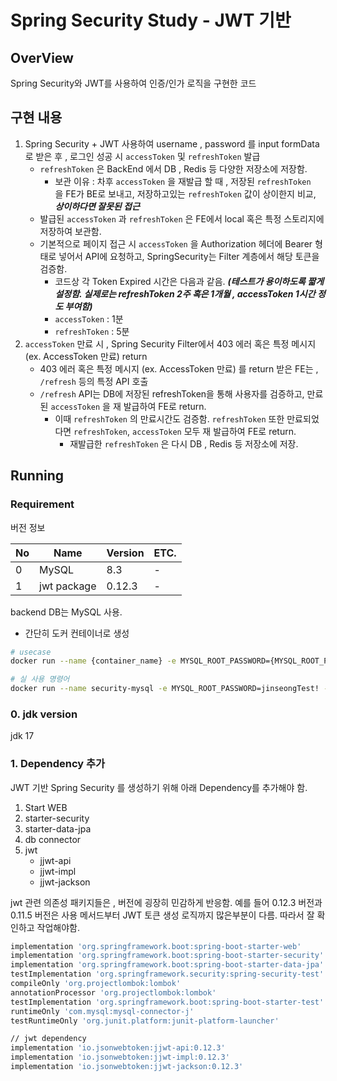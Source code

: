 # Spring Security Study - JWT 기반
## OverView
Spring Security와 JWT를 사용하여 인증/인가 로직을 구현한 코드 

## 구현 내용
1. Spring Security + JWT 사용하여 username , password 를 input formData로 받은 후 , 로그인 성공 시 ```accessToken``` 및 ```refreshToken``` 발급 
   - ```refreshToken``` 은 BackEnd 에서 DB , Redis 등 다양한 저장소에 저장함.
     - 보관 이유 : 차후 ```accessToken``` 을 재발급 할 때 , 저장된 ```refreshToken ``` 을 FE가 BE로 보내고,  저장하고있는 ```refreshToken``` 값이 상이한지 비교, ***상이하다면 잘못된 접근***
   - 발급된 ```accessToken``` 과 ```refreshToken``` 은 FE에서 local 혹은 특정 스토리지에 저장하여 보관함.
   - 기본적으로 페이지 접근 시 ```accessToken``` 을 Authorization 헤더에 Bearer 형태로 넣어서 API에 요청하고, SpringSecurity는 Filter 계층에서 해당 토큰을 검증함.
     - 코드상 각 Token Expired 시간은 다음과 같음. ***(테스트가 용이하도록 짧게 설정함. 실제로는 refreshToken 2주 혹은 1개월 , accessToken 1시간 정도 부여함)***
     - ```accessToken``` : 1분
     - ```refreshToken``` : 5분
2. ```accessToken``` 만료 시 , Spring Security Filter에서 403 에러 혹은 특정 메시지 (ex. AccessToken 만료) return
   - 403 에러 혹은 특정 메시지 (ex. AccessToken 만료) 를 return 받은 FE는 , ```/refresh``` 등의 특정 API 호출
   - ```/refresh``` API는 DB에 저장된 refreshToken을 통해 사용자를 검증하고, 만료된 ```accessToken``` 을 재 발급하여 FE로 return.
     - 이때 ```refreshToken``` 의 만료시간도 검증함. ```refreshToken``` 또한 만료되었다면 ```refreshToken```, ```accessToken``` 모두 재 발급하여 FE로 return.
       - 재발급한 ```refreshToken``` 은 다시 DB , Redis 등 저장소에 저장.

## Running
### Requirement
버전 정보

| No | Name        | Version | ETC. |
|----|-------------|---------|------|
| 0  | MySQL       | 8.3     | -    |
| 1  | jwt package | 0.12.3  | -    |


backend DB는 MySQL 사용.
- 간단히 도커 컨테이너로 생성
```bash
# usecase
docker run --name {container_name} -e MYSQL_ROOT_PASSWORD={MYSQL_ROOT_PASSWORD} -d -p 3306:3306 mysql:8.3

# 실 사용 명령어
docker run --name security-mysql -e MYSQL_ROOT_PASSWORD=jinseongTest! -d -p 3306:3306 mysql:8.3
```


### 0. jdk version
jdk 17

### 1. Dependency 추가
JWT 기반 Spring Security 를 생성하기 위해 아래 Dependency를 추가해야 함.
1. Start WEB
2. starter-security
3. starter-data-jpa
4. db connector
5. jwt 
    - jjwt-api
    - jjwt-impl
    - jjwt-jackson

jwt 관련 의존성 패키지들은 , 버전에 굉장히 민감하게 반응함. 예를 들어 0.12.3 버전과 0.11.5 버전은 사용 메서드부터 JWT 토큰 생성 로직까지 많은부분이 다름.
따라서 잘 확인하고 작업해야함.

```bash
implementation 'org.springframework.boot:spring-boot-starter-web'
implementation 'org.springframework.boot:spring-boot-starter-security'
implementation 'org.springframework.boot:spring-boot-starter-data-jpa'
testImplementation 'org.springframework.security:spring-security-test'
compileOnly 'org.projectlombok:lombok'
annotationProcessor 'org.projectlombok:lombok'
testImplementation 'org.springframework.boot:spring-boot-starter-test'
runtimeOnly 'com.mysql:mysql-connector-j'
testRuntimeOnly 'org.junit.platform:junit-platform-launcher'

// jwt dependency
implementation 'io.jsonwebtoken:jjwt-api:0.12.3'
implementation 'io.jsonwebtoken:jjwt-impl:0.12.3'
implementation 'io.jsonwebtoken:jjwt-jackson:0.12.3'
```
